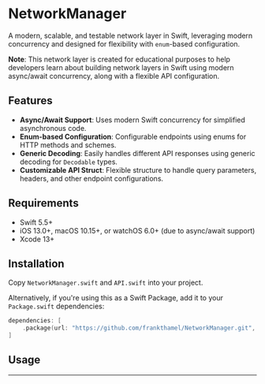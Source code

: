 # NetworkManager

A modern, scalable, and testable network layer in Swift, leveraging modern concurrency and designed for flexibility with `enum`-based configuration. 

**Note**: This network layer is created for educational purposes to help developers learn about building network layers in Swift using modern async/await concurrency, along with a flexible API configuration.

## Features

- **Async/Await Support**: Uses modern Swift concurrency for simplified asynchronous code.
- **Enum-based Configuration**: Configurable endpoints using enums for HTTP methods and schemes.
- **Generic Decoding**: Easily handles different API responses using generic decoding for `Decodable` types.
- **Customizable API Struct**: Flexible structure to handle query parameters, headers, and other endpoint configurations.

## Requirements

- Swift 5.5+
- iOS 13.0+, macOS 10.15+, or watchOS 6.0+ (due to async/await support)
- Xcode 13+

## Installation

Copy `NetworkManager.swift` and `API.swift` into your project.

Alternatively, if you're using this as a Swift Package, add it to your `Package.swift` dependencies:

```swift
dependencies: [
    .package(url: "https://github.com/frankthamel/NetworkManager.git", from: "0.0.1")
]
```

## Usage

-----
